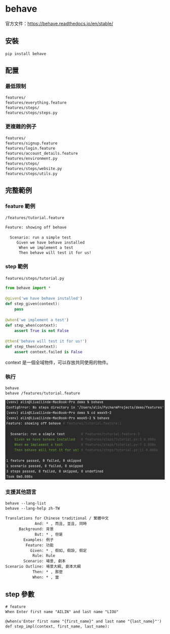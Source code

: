 # behave

官方文件：<https://behave.readthedocs.io/en/stable/>

## 安裝

```
pip install behave
```

## 配置

### 最低限制

```
features/
features/everything.feature
features/steps/
features/steps/steps.py
```

### 更複雜的例子

```
features/
features/signup.feature
features/login.feature
features/account_details.feature
features/environment.py
features/steps/
features/steps/website.py
features/steps/utils.py
```

## 完整範例

### feature 範例

`/features/tutorial.feature`

```
Feature: showing off behave

  Scenario: run a simple test
     Given we have behave installed
      When we implement a test
      Then behave will test it for us!
```

### step 範例

`features/steps/tutorial.py`

```py
from behave import *

@given('we have behave installed')
def step_given(context):
    pass

@when('we implement a test')
def step_when(context):
    assert True is not False

@then('behave will test it for us!')
def step_then(context):
    assert context.failed is False
```

context 是一個全域物件，可以存放共同使用的物件。

### 執行

```
behave
behave /features/tutorial.feature
```

![](assets/behave.png)

### 支援其他語言

```
behave --lang-list
behave --lang-help zh-TW
```

```
Translations for Chinese traditional / 繁體中文
             And: * , 而且, 並且, 同時
      Background: 背景
             But: * , 但是
        Examples: 例子
         Feature: 功能
           Given: * , 假如, 假設, 假定
            Rule: Rule
        Scenario: 場景, 劇本
Scenario Outline: 場景大綱, 劇本大綱
            Then: * , 那麼
            When: * , 當
```

## step 參數

```
# feature
When Enter first name "AILIN" and last name "LIOU"
```

```
@when(u'Enter first name "{first_name}" and last name "{last_name}"')
def step_impl(context, first_name, last_name):
```
